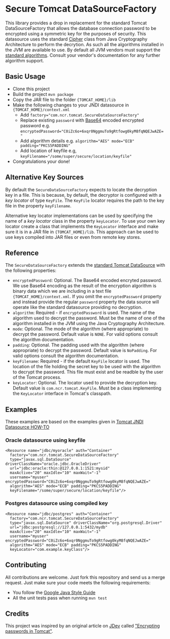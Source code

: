 Secure Tomcat DataSourceFactory
===============================

This library provides a drop in replacement for the standard Tomcat DataSourceFactory that allows the database connection password to be encrypted using a symmetric key for the purposes of security.  This datasource uses the standard [Cipher](http://docs.oracle.com/javase/7/docs/api/javax/crypto/Cipher.html) class from Java Cryptography Architecture to perform the decrytion.  As such all the algorithms installed in the JVM are available to use.  By default all JVM vendors must support the [standard algorithms](http://docs.oracle.com/javase/7/docs/technotes/guides/security/StandardNames.html#Cipher). Consult your vendor's documentation for any further algorithm support.   

Basic Usage
-----------
* Clone this project
* Build the project `mvn package`
* Copy the JAR file to the folder `{TOMCAT_HOME}/lib`
* Make the following changes to your JNDI datasource in `{TOMCAT_HOME}/context.xml` 
    * Add `factory="com.ncr.tomcat.SecureDataSourceFactory"`
    * Replace existing `password` with [Base64](https://en.wikipedia.org/wiki/Base64) encoded encrypted password e.g. `encryptedPassword="C0iZc6o+6xqr0NggmuTo9gRtfowg0kyM8fqNQEJwAZE="`
    * Add algorithm details e.g. `algorithm="AES" mode="ECB" padding="PKCS5PADDING"`
    * Add location of keyfile e.g, `keyFilename="/some/super/secure/location/keyfile"`
* Congratulations your done!
          

Alternative Key Sources
-----------------------

By default the `SecureDataSourceFactory` expects to locate the decryption key in a file. This is because, by default, the decryptor is configured with a *key locator* of type `KeyFile`.  The `KeyFile` locator requires the path to the key file in the property `keyFilename`.

Alternative key locator implementations can be used by specifying the name of a *key locator* class in the property `keyLocator`.  To use your own key locator create a class that implements the `KeyLocator` interface and make sure it is in a JAR file in `{TOMCAT_HOME}/lib`.  This approach can be used to use keys compiled into JAR files or even from remote key stores.  


Reference
---------
The `SecureDataSourceFactory` extends the [standard Tomcat DataSource](https://tomcat.apache.org/tomcat-7.0-doc/api/org/apache/tomcat/jdbc/pool/DataSourceFactory.html) with the following properties:

* `encryptedPassword`: Optional.  The Base64 encoded encryted password. We use Base64 encoding as the result of the encryption algorithm is binary data which we are including in a text file ``{TOMCAT_HOME}/context.xml``. If you omit the `encryptedPassword` property and instead provide the regular `password` property the data source will operate like the standard datasource providing no decryption.
* `algorithm`: Required - if `encryptedPassword` is used. The name of the algorithm used to decrypt the password. Must be the name of one of the algorithm installed in the JVM using the Java Cryptography Architecture.
* `mode`: Optional. The mode of the algorithm (where appropriate) to decrypt the password. Default value is `NONE`. For valid options consult the algorithm documentation.
* `padding`:  Optional. The padding used with the algorithm (where appropriate) to decrypt the password. Default value is `NoPadding`. For valid options consult the algorithm documentation.
* `keyFilename`: Required - if the default `KeyFile` locator is used. The location of the file holding the secret key to be used with the algorithm to decrypt the password.  This file must exist and be readble by the user of the Tomcat process.
* `keyLocator`: Optional. The locator used to provide the decryption key. Default value is `com.ncr.tomcat.KeyFile`.  Must be a class implementing the `KeyLocator` interface in Tomcat's classpath.
 
          
Examples
-------- 

These examples are based on the examples given in [Tomcat JNDI Datasource HOW-TO](https://tomcat.apache.org/tomcat-7.0-doc/jndi-datasource-examples-howto.html)

### Oracle datasource using keyfile  

	<Resource name="jdbc/myoracle" auth="Container"
      factory="com.ncr.tomcat.SecureDataSourceFactory"
      type="javax.sql.DataSource" driverClassName="oracle.jdbc.OracleDriver"
      url="jdbc:oracle:thin:@127.0.0.1:1521:mysid"
      maxActive="20" maxIdle="10" maxWait="-1"
      username="myuser" encryptedPassword="C0iZc6o+6xqr0NggmuTo9gRtfowg0kyM8fqNQEJwAZE="
      algorithm="AES" mode="ECB" padding="PKCS5PADDING"
      keyFilename="/some/super/secure/location/keyfile"/>
      
### Postgres datasource using compiled key

    <Resource name="jdbc/postgres" auth="Container"
      factory="com.ncr.tomcat.SecureDataSourceFactory"
      type="javax.sql.DataSource" driverClassName="org.postgresql.Driver"
      url="jdbc:postgresql://127.0.0.1:5432/mydb"
      maxActive="20" maxIdle="10" maxWait="-1"
      username="myuser" encryptedPassword="C0iZc6o+6xqr0NggmuTo9gRtfowg0kyM8fqNQEJwAZE="
      algorithm="AES" mode="ECB" padding="PKCS5PADDING"
      keyLocator="com.example.keyClass"/>     


Contributing
------------

All contributions are welcome. Just fork this repository and send us a merge request.  Just make sure your code meets the following requirements:

* You follow the [Google Java Style Guide](https://google.github.io/styleguide/javaguide.html)
* All the unit tests pass when running `mvn test`

      
Credits
-------
This project was inspired by an original article on [JDev](www.jdev.it) called ["Encrypting passwords in Tomcat"](https://www.jdev.it/encrypting-passwords-in-tomcat/).   